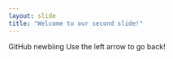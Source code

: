 ```yaml
---
layout: slide
title: "Welcome to our second slide!"
---
```

GitHub newbiing
Use the left arrow to go back!
